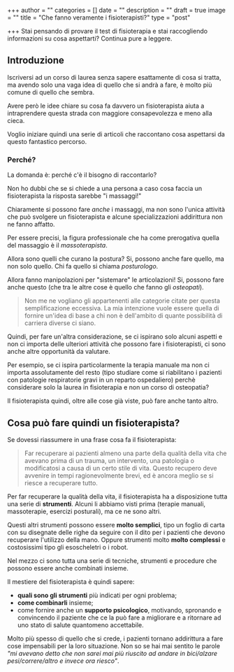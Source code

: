 +++
author = ""
categories = []
date = ""
description = ""
draft = true
image = ""
title = "Che fanno veramente i fisioterapisti?"
type = "post"

+++
Stai pensando di provare il test di fisioterapia e stai raccogliendo informazioni su cosa aspettarti? Continua pure a leggere.

## Introduzione

Iscriversi ad un corso di laurea senza sapere esattamente di cosa si tratta, ma avendo solo una vaga idea di quello che si andrà a fare, è molto più comune di quello che sembra.

Avere però le idee chiare su cosa fa davvero un fisioterapista aiuta a intraprendere questa strada con maggiore consapevolezza e meno alla cieca.

Voglio iniziare quindi una serie di articoli che raccontano cosa aspettarsi da questo fantastico percorso.

### Perché?

La domanda è: perché c'è il bisogno di raccontarlo?

Non ho dubbi che se si chiede a una persona a caso cosa faccia un fisioterapista la risposta sarebbe "i massaggi!"

Chiaramente si possono fare _anche_ i massaggi, ma non sono l'unica attività che può svolgere un fisioterapista e alcune specializzazioni addirittura non ne fanno affatto.

Per essere precisi, la figura professionale che ha come prerogativa quella del massaggio è il _massoterapista_.

Allora sono quelli che curano la postura? Si, possono anche fare quello, ma non solo quello. Chi fa quello si chiama _posturologo_.

Allora fanno manipolazioni per "sistemare" le articolazioni! Si, possono fare anche questo (che tra le altre cose è quello che fanno gli _osteopati_).

> Non me ne vogliano gli appartenenti alle categorie citate per questa semplificazione eccessiva. La mia intenzione vuole essere quella di fornire un'idea di base a chi non è dell'ambito di quante possibilità di carriera diverse ci siano.

Quindi, per fare un'altra considerazione, se ci ispirano solo alcuni aspetti e non ci importa delle ulteriori attività che possono fare i fisioterapisti, ci sono anche altre opportunità da valutare.

Per esempio, se ci ispira particolarmente la terapia manuale ma non ci importa assolutamente del resto (tipo studiare come si riabilitano i pazienti con patologie respiratorie gravi in un reparto ospedaliero) perchè considerare solo la laurea in fisioterapia e non un corso di osteopatia?

Il fisioterapista quindi, oltre alle cose già viste, può fare anche tanto altro.

## Cosa può fare quindi un fisioterapista?

Se dovessi riassumere in una frase cosa fa il fisioterapista:

> Far recuperare ai pazienti almeno una parte della qualità della vita che avevano prima di un trauma, un intervento, una patologia o modificatosi a causa di un certo stile di vita. Questo recupero deve avvenire in tempi ragionevolmente brevi, ed è ancora meglio se si riesce a recuperare tutto.

Per far recuperare la qualità della vita, il fisioterapista ha a disposizione tutta una serie di **strumenti**. Alcuni li abbiamo visti prima (terapie manuali, massoterapie, esercizi posturali), ma ce ne sono altri.

Questi altri strumenti possono essere **molto semplici**, tipo un foglio di carta con su disegnate delle righe da seguire con il dito per i pazienti che devono recuperare l'utilizzo della mano. Oppure strumenti molto **molto complessi** e costosissimi tipo gli esoscheletri o i robot.

Nel mezzo ci sono tutta una serie di tecniche, strumenti e procedure che possono essere anche combinati insieme. 

Il mestiere del fisioterapista è quindi sapere: 

* **quali sono gli strumenti** più indicati per ogni problema;
* **come combinarli** insieme;
* come fornire anche un **supporto psicologico**, motivando, spronando e convincendo il paziente che ce la può fare a migliorare e a ritornare ad uno stato di salute quantomeno accettabile. 

Molto più spesso di quello che si crede, i pazienti tornano addirittura a fare cose impensabili per la loro situazione. Non so se hai mai sentito le parole _"mi avevano detto che non sarei mai più riuscito ad andare in bici/alzare pesi/correre/altro e invece ora riesco"_.